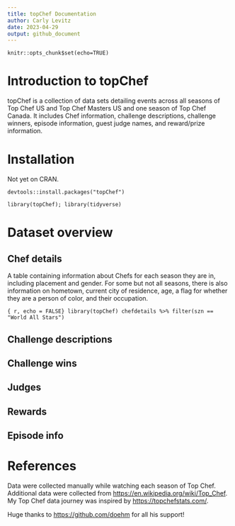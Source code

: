 ```yaml
---
title: topChef Documentation
author: Carly Levitz
date: 2023-04-29
output: github_document
---
```


```{r setup, include=FALSE}
knitr::opts_chunk$set(echo=TRUE)
```

# Introduction to topChef

topChef is a collection of data sets detailing events across all seasons of Top Chef US and Top Chef Masters US and one season of Top Chef Canada. It includes Chef information, challenge descriptions, challenge winners, episode information, guest judge names, and reward/prize information.

# Installation

Not yet on CRAN.

```{r}
devtools::install.packages("topChef")

library(topChef); library(tidyverse)

```

# Dataset overview

## Chef details

A table containing information about Chefs for each season they are in, including placement and gender. For some but not all seasons, there is also information on hometown, current city of residence, age, a flag for whether they are a person of color, and their occupation.

`{ r, echo = FALSE} library(topChef) chefdetails %>% filter(szn == "World All Stars")`

## Challenge descriptions

## Challenge wins

## Judges

## Rewards

## Episode info

# References

Data were collected manually while watching each season of Top Chef. Additional data were collected from <https://en.wikipedia.org/wiki/Top_Chef>. My Top Chef data journey was inspired by <https://topchefstats.com/>.

Huge thanks to <https://github.com/doehm> for all his support!
